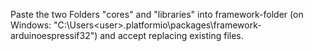 Paste the two Folders "cores" and "libraries" into framework-folder (on Windows: "C:\Users\<user>\.platformio\packages\framework-arduinoespressif32") and accept replacing existing files.